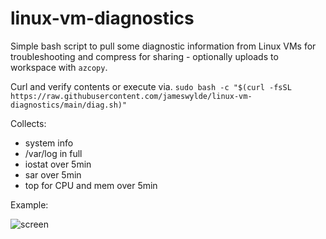 # linux-vm-diagnostics
Simple bash script to pull some diagnostic information from Linux VMs for troubleshooting and compress for sharing - optionally uploads to workspace with `azcopy`.

Curl and verify contents or execute via. `sudo bash -c "$(curl -fsSL https://raw.githubusercontent.com/jameswylde/linux-vm-diagnostics/main/diag.sh)"`

Collects:
- system info
- /var/log in full
- iostat over 5min
- sar over 5min
- top for CPU and mem over 5min

Example:

![screen](https://imgur.com/QUbHWKE.png)


